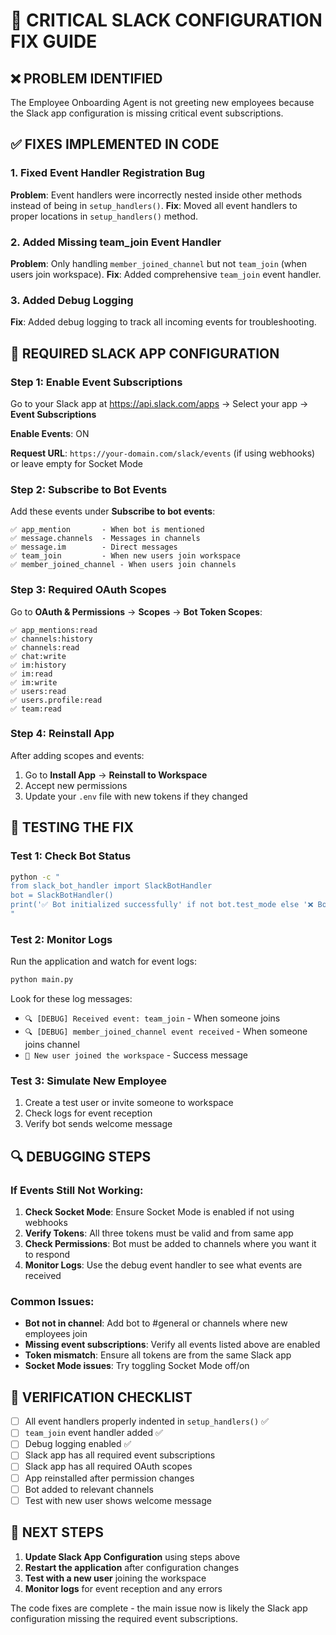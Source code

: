 # 🚨 CRITICAL SLACK CONFIGURATION FIX GUIDE

## ❌ PROBLEM IDENTIFIED
The Employee Onboarding Agent is not greeting new employees because the Slack app configuration is missing critical event subscriptions.

## ✅ FIXES IMPLEMENTED IN CODE

### 1. Fixed Event Handler Registration Bug
**Problem**: Event handlers were incorrectly nested inside other methods instead of being in `setup_handlers()`.
**Fix**: Moved all event handlers to proper locations in `setup_handlers()` method.

### 2. Added Missing team_join Event Handler  
**Problem**: Only handling `member_joined_channel` but not `team_join` (when users join workspace).
**Fix**: Added comprehensive `team_join` event handler.

### 3. Added Debug Logging
**Fix**: Added debug logging to track all incoming events for troubleshooting.

## 🔧 REQUIRED SLACK APP CONFIGURATION

### Step 1: Enable Event Subscriptions
Go to your Slack app at https://api.slack.com/apps → Select your app → **Event Subscriptions**

**Enable Events**: ON

**Request URL**: `https://your-domain.com/slack/events` (if using webhooks) or leave empty for Socket Mode

### Step 2: Subscribe to Bot Events
Add these events under **Subscribe to bot events**:

```
✅ app_mention       - When bot is mentioned
✅ message.channels  - Messages in channels  
✅ message.im        - Direct messages
✅ team_join         - When new users join workspace
✅ member_joined_channel - When users join channels
```

### Step 3: Required OAuth Scopes
Go to **OAuth & Permissions** → **Scopes** → **Bot Token Scopes**:

```
✅ app_mentions:read
✅ channels:history
✅ channels:read
✅ chat:write
✅ im:history
✅ im:read  
✅ im:write
✅ users:read
✅ users.profile:read
✅ team:read
```

### Step 4: Reinstall App
After adding scopes and events:
1. Go to **Install App** → **Reinstall to Workspace**
2. Accept new permissions
3. Update your `.env` file with new tokens if they changed

## 🧪 TESTING THE FIX

### Test 1: Check Bot Status
```bash
python -c "
from slack_bot_handler import SlackBotHandler
bot = SlackBotHandler()
print('✅ Bot initialized successfully' if not bot.test_mode else '❌ Bot in test mode - check tokens')
"
```

### Test 2: Monitor Logs  
Run the application and watch for event logs:
```bash
python main.py
```

Look for these log messages:
- `🔍 [DEBUG] Received event: team_join` - When someone joins
- `🔍 [DEBUG] member_joined_channel event received` - When someone joins channel
- `🎉 New user joined the workspace` - Success message

### Test 3: Simulate New Employee
1. Create a test user or invite someone to workspace
2. Check logs for event reception
3. Verify bot sends welcome message

## 🔍 DEBUGGING STEPS

### If Events Still Not Working:

1. **Check Socket Mode**: Ensure Socket Mode is enabled if not using webhooks
2. **Verify Tokens**: All three tokens must be valid and from same app
3. **Check Permissions**: Bot must be added to channels where you want it to respond
4. **Monitor Logs**: Use the debug event handler to see what events are received

### Common Issues:
- **Bot not in channel**: Add bot to #general or channels where new employees join
- **Missing event subscriptions**: Verify all events listed above are enabled
- **Token mismatch**: Ensure all tokens are from the same Slack app
- **Socket Mode issues**: Try toggling Socket Mode off/on

## 📝 VERIFICATION CHECKLIST

- [ ] All event handlers properly indented in `setup_handlers()` ✅
- [ ] `team_join` event handler added ✅ 
- [ ] Debug logging enabled ✅
- [ ] Slack app has all required event subscriptions
- [ ] Slack app has all required OAuth scopes  
- [ ] App reinstalled after permission changes
- [ ] Bot added to relevant channels
- [ ] Test with new user shows welcome message

## 🚀 NEXT STEPS

1. **Update Slack App Configuration** using steps above
2. **Restart the application** after configuration changes
3. **Test with a new user** joining the workspace
4. **Monitor logs** for event reception and any errors

The code fixes are complete - the main issue now is likely the Slack app configuration missing the required event subscriptions.